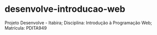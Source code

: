 # desenvolve-introducao-web
Projeto Desenvolve - Itabira;
Disciplina: Introdução à Programação Web;
Matrícula: PDITA949
